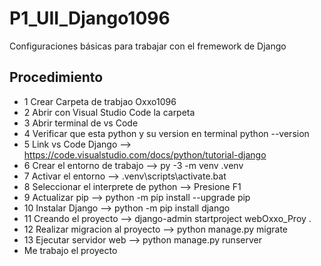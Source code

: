 # P1_UII_Django1096
Configuraciones básicas para trabajar con el fremework de Django
## Procedimiento
- 1 Crear Carpeta de trabjao Oxxo1096
- 2 Abrir con Visual Studio Code la carpeta
- 3 Abrir terminal de vs Code
- 4 Verificar que esta python y su version en terminal python --version
- 5 Link vs Code Django --> https://code.visualstudio.com/docs/python/tutorial-django
- 6 Crear el entorno de trabajo --> py -3 -m venv .venv
- 7 Activar el entorno --> .venv\scripts\activate.bat
- 8 Seleccionar el interprete de python --> Presione F1
- 9 Actualizar pip --> python -m pip install --upgrade pip
- 10 Instalar Django --> python -m pip install django
- 11 Creando el proyecto --> django-admin startproject webOxxo_Proy .
- 12 Realizar migracion al proyecto --> python manage.py migrate
- 13 Ejecutar servidor web --> python manage.py runserver
- Me trabajo el proyecto
